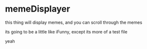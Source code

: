 # memeDisplayer

this thing will display memes, and you can scroll through the memes	

its going to be a little like iFunny, except its more of a test file

yeah
